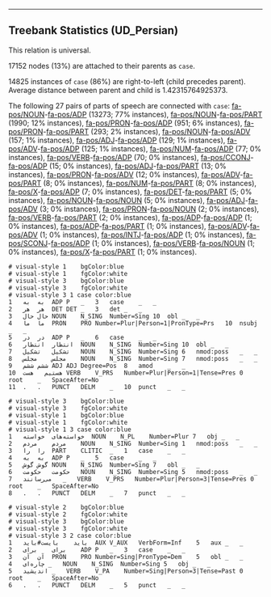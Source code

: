 

--------------------------------------------------------------------------------

## Treebank Statistics (UD_Persian)

This relation is universal.

17152 nodes (13%) are attached to their parents as `case`.

14825 instances of `case` (86%) are right-to-left (child precedes parent).
Average distance between parent and child is 1.42315764925373.

The following 27 pairs of parts of speech are connected with `case`: [fa-pos/NOUN]()-[fa-pos/ADP]() (13273; 77% instances), [fa-pos/NOUN]()-[fa-pos/PART]() (1990; 12% instances), [fa-pos/PRON]()-[fa-pos/ADP]() (951; 6% instances), [fa-pos/PRON]()-[fa-pos/PART]() (293; 2% instances), [fa-pos/NOUN]()-[fa-pos/ADV]() (157; 1% instances), [fa-pos/ADJ]()-[fa-pos/ADP]() (129; 1% instances), [fa-pos/ADV]()-[fa-pos/ADP]() (125; 1% instances), [fa-pos/NUM]()-[fa-pos/ADP]() (77; 0% instances), [fa-pos/VERB]()-[fa-pos/ADP]() (70; 0% instances), [fa-pos/CCONJ]()-[fa-pos/ADP]() (15; 0% instances), [fa-pos/ADJ]()-[fa-pos/PART]() (13; 0% instances), [fa-pos/PRON]()-[fa-pos/ADV]() (12; 0% instances), [fa-pos/ADV]()-[fa-pos/PART]() (8; 0% instances), [fa-pos/NUM]()-[fa-pos/PART]() (8; 0% instances), [fa-pos/X]()-[fa-pos/ADP]() (7; 0% instances), [fa-pos/DET]()-[fa-pos/PART]() (5; 0% instances), [fa-pos/NOUN]()-[fa-pos/NOUN]() (5; 0% instances), [fa-pos/ADJ]()-[fa-pos/ADV]() (3; 0% instances), [fa-pos/PRON]()-[fa-pos/NOUN]() (2; 0% instances), [fa-pos/VERB]()-[fa-pos/PART]() (2; 0% instances), [fa-pos/ADP]()-[fa-pos/ADP]() (1; 0% instances), [fa-pos/ADP]()-[fa-pos/PART]() (1; 0% instances), [fa-pos/ADV]()-[fa-pos/ADV]() (1; 0% instances), [fa-pos/INTJ]()-[fa-pos/ADP]() (1; 0% instances), [fa-pos/SCONJ]()-[fa-pos/ADP]() (1; 0% instances), [fa-pos/VERB]()-[fa-pos/NOUN]() (1; 0% instances), [fa-pos/X]()-[fa-pos/PART]() (1; 0% instances).


~~~ conllu
# visual-style 1	bgColor:blue
# visual-style 1	fgColor:white
# visual-style 3	bgColor:blue
# visual-style 3	fgColor:white
# visual-style 3 1 case	color:blue
1	به	به	ADP	P	_	3	case	_	_
2	هر	هر	DET	DET	_	3	det	_	_
3	حال	حال	NOUN	N_SING	Number=Sing	10	obl	_	_
4	ما	ما	PRON	PRO	Number=Plur|Person=1|PronType=Prs	10	nsubj	_	_
5	در	در	ADP	P	_	6	case	_	_
6	انتظار	انتظار	NOUN	N_SING	Number=Sing	10	obl	_	_
7	تشکیل	تشکیل	NOUN	N_SING	Number=Sing	6	nmod:poss	_	_
8	مجلس	مجلس	NOUN	N_SING	Number=Sing	7	nmod:poss	_	_
9	ششم	ششم	ADJ	ADJ	Degree=Pos	8	amod	_	_
10	هستیم	هست	VERB	V_PRS	Number=Plur|Person=1|Tense=Pres	0	root	_	SpaceAfter=No
11	.	.	PUNCT	DELM	_	10	punct	_	_

~~~


~~~ conllu
# visual-style 3	bgColor:blue
# visual-style 3	fgColor:white
# visual-style 1	bgColor:blue
# visual-style 1	fgColor:white
# visual-style 1 3 case	color:blue
1	خواسته‌های	خواسته	NOUN	N_PL	Number=Plur	7	obj	_	_
2	مردم	مردم	NOUN	N_SING	Number=Sing	1	nmod:poss	_	_
3	را	را	PART	CLITIC	_	1	case	_	_
4	به	به	ADP	P	_	5	case	_	_
5	گوش	گوش	NOUN	N_SING	Number=Sing	7	obl	_	_
6	حکومت	حکومت	NOUN	N_SING	Number=Sing	5	nmod:poss	_	_
7	می‌رسانند	_	VERB	V_PRS	Number=Plur|Person=3|Tense=Pres	0	root	_	SpaceAfter=No
8	.	.	PUNCT	DELM	_	7	punct	_	_

~~~


~~~ conllu
# visual-style 2	bgColor:blue
# visual-style 2	fgColor:white
# visual-style 3	bgColor:blue
# visual-style 3	fgColor:white
# visual-style 3 2 case	color:blue
1	باید	بایست#باید	AUX	V_AUX	VerbForm=Inf	5	aux	_	_
2	برای	برای	ADP	P	_	3	case	_	_
3	آن	آن	PRON	PRO	Number=Sing|PronType=Dem	5	obl	_	_
4	چاره‌ای	_	NOUN	N_SING	Number=Sing	5	obj	_	_
5	اندیشید	_	VERB	V_PA	Number=Sing|Person=3|Tense=Past	0	root	_	SpaceAfter=No
6	.	.	PUNCT	DELM	_	5	punct	_	_

~~~


